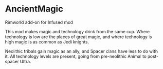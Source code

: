 # AncientMagic
Rimworld add-on for Infused mod

This mod makes magic and technology drink from the same cup. Where technology is low are the places of great magic, and where technology is high magic is as common as Jedi knights.

Neolithic tribals gain magic as an ally, and Spacer clans have less to do with it. All technology levels are present, going from pre-neolithic Animal to post-spacer Ultra.
